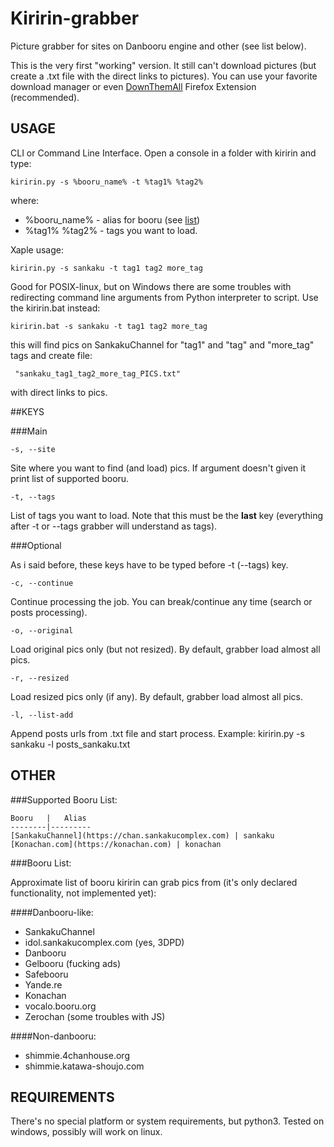 # Kiririn-grabber

Picture grabber for sites on Danbooru engine and other (see list below).

This is the very first "working" version. It still can't download pictures
(but create a .txt file with the direct links to pictures). You can use your
favorite download manager or even [DownThemAll](http://www.downthemall.net/) Firefox Extension (recommended).

## USAGE

CLI or Command Line Interface. Open a console in a folder with kiririn and 
type:

    kiririn.py -s %booru_name% -t %tag1% %tag2%

where: 
* %booru_name% - alias for booru (see [list](#booru_supported))
* %tag1% %tag2% - tags you want to load.

Xaple usage:

    kiririn.py -s sankaku -t tag1 tag2 more_tag

Good for POSIX-linux, but on Windows there are some troubles with redirecting
command line arguments from Python interpreter to script. Use the kiririn.bat
instead:

    kiririn.bat -s sankaku -t tag1 tag2 more_tag

this will find pics on SankakuChannel for "tag1" and "tag" and "more_tag" tags
and create file:

     "sankaku_tag1_tag2_more_tag_PICS.txt"

with direct links to pics.

##KEYS

###Main

    -s, --site
Site where you want to find (and load) pics. If argument doesn't given it
print list of supported booru.

    -t, --tags
List of tags you want to load. Note that this must be the **last** key 
(everything after -t or --tags grabber will understand as tags).

###Optional

As i said before, these keys have to be typed before -t (--tags) key.

    -c, --continue
Continue processing the job. You can break/continue any time (search or posts
processing).

    -o, --original
Load original pics only (but not resized). By default, grabber load almost
all pics.

    -r, --resized
Load resized pics only (if any). By default, grabber load almost all pics.

    -l, --list-add
Append posts urls from .txt file and start process.
Example:
    kiririn.py -s sankaku -l posts_sankaku.txt

## OTHER

###Supported Booru List: <a id="booru_supported"></a>

    Booru   |   Alias
    --------|---------
    [SankakuChannel](https://chan.sankakucomplex.com) | sankaku
    [Konachan.com](https://konachan.com) | konachan

###Booru List:

Approximate list of booru kiririn can grab pics from
(it's only declared functionality, not implemented yet):

####Danbooru-like:

* SankakuChannel
* idol.sankakucomplex.com (yes, 3DPD)
* Danbooru
* Gelbooru (fucking ads)
* Safebooru
* Yande.re
* Konachan
* vocalo.booru.org
* Zerochan (some troubles with JS)

####Non-danbooru:

* shimmie.4chanhouse.org
* shimmie.katawa-shoujo.com

## REQUIREMENTS

There's no special platform or system requirements, but python3. Tested on
windows, possibly will work on linux.

